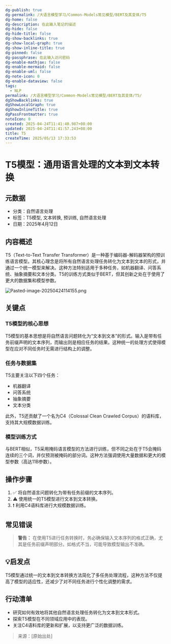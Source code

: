 ```yaml
---
dg-publish: true
dg-permalink: /大语言模型学习/Common-Models常见模型/BERT及其变体/T5
dg-home: false
dg-description: 在此输入笔记的描述
dg-hide: false
dg-hide-title: false
dg-show-backlinks: true
dg-show-local-graph: true
dg-show-inline-title: true
dg-pinned: false
dg-passphrase: 在此输入访问密码
dg-enable-mathjax: false
dg-enable-mermaid: false
dg-enable-uml: false
dg-note-icon: 0
dg-enable-dataview: false
tags:
  - NLP
permalink: /大语言模型学习/Common-Models常见模型/BERT及其变体/T5/
dgShowBacklinks: true
dgShowLocalGraph: true
dgShowInlineTitle: true
dgPassFrontmatter: true
noteIcon: 0
created: 2025-04-24T11:41:40.987+08:00
updated: 2025-04-24T11:41:57.243+08:00
title: T5
createTime: 2025/05/13 17:33:53
---
```




# T5模型：通用语言处理的文本到文本转换

## 元数据
- 分类：自然语言处理
- 标签：T5模型, 文本转换, 预训练, 自然语言处理
- 日期：2025年4月12日


## 内容概述
T5（Text-to-Text Transfer Transformer）是一种基于编码器-解码器架构的预训练语言模型。其核心理念是将所有自然语言处理任务转化为文本到文本的形式，并通过一个统一模型来解决。这种方法特别适用于多种任务，如机器翻译、问答系统、抽象摘要和文本分类。T5的训练方式类似于BERT，但其创新之处在于使用了更大的数据集和模型参数。

![Pasted-image-20250424114155.png](../../.vuepress/public/img/user/%E9%99%84%E4%BB%B6/Pasted%20image%2020250424114155.png)


## 关键点

### T5模型的核心思想
T5模型的基本思想是将自然语言问题转化为“文本到文本”的形式。输入是带有任务前缀声明的文本序列，而输出则是相应任务的结果。这种统一的处理方式使得模型在应对不同任务时无需进行结构上的调整。


### 任务与数据集
T5主要关注以下四个任务：
- 机器翻译
- 问答系统
- 抽象摘要
- 文本分类

此外，T5还贡献了一个名为C4（Colossal Clean Crawled Corpus）的语料库，支持其大规模数据训练。


### 模型训练方式
与BERT相似，T5采用掩码语言模型的方法进行训练，但不同之处在于T5会掩码连续的三个词，并仅预测被掩码的部分词。这种方法强调使用大量数据和更大的模型参数（高达11B参数）。


## 操作步骤
1. ✅ 将自然语言问题转化为带有任务前缀的文本序列。
2. ⚠ 使用统一的T5模型进行文本到文本转换。
3. ❗ 利用C4语料库进行大规模数据训练。


## 常见错误
> **警告：**
> 在使用T5进行任务转换时，务必确保输入文本序列的格式正确，尤其是任务前缀声明部分。如格式不当，可能导致模型输出不准确。


## 💡启发点
T5模型通过统一的文本到文本转换方法简化了多任务处理流程，这种方法不仅提高了模型的适应性，还减少了对不同任务进行个性化调整的需求。


## 行动清单
- 研究如何有效地将其他自然语言处理任务转化为文本到文本形式。
- 探索T5模型在不同领域应用中的表现。
- 关注C4语料库的更新和扩展，以支持更广泛的数据训练。

> 来源：[原始出处]
